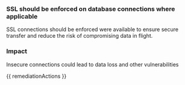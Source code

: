 
### SSL should be enforced on database connections where applicable

SSL connections should be enforced were available to ensure secure transfer and reduce the risk of compromising data in flight.

### Impact
Insecure connections could lead to data loss and other vulnerabilities

<!-- DO NOT CHANGE -->
{{ remediationActions }}

